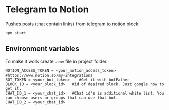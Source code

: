 # Telegram to Notion

Pushes posts (that contain links) from telegram to notion block.

```
npm start
```

## Environment variables
To make it work create `.env` file in project folder. 

```
NOTION_ACCESS_TOKEN = <your_notion_access_token>    #https://www.notion.so/my-integrations
BOT_TOKEN = <your_bot_token>    #Get it with botFather
BLOCK_ID = <your_block_id>   #id of desired block. Just google how to get it.
CHAT_ID_1 = <your_chat_id>   #Chat id's is additional white list. You can choose users or groups that can use that bot.
CHAT_ID_2 = <your_chat_id>
```
